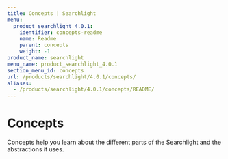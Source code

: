 ```yaml
---
title: Concepts | Searchlight
menu:
  product_searchlight_4.0.1:
    identifier: concepts-readme
    name: Readme
    parent: concepts
    weight: -1
product_name: searchlight
menu_name: product_searchlight_4.0.1
section_menu_id: concepts
url: /products/searchlight/4.0.1/concepts/
aliases:
  - /products/searchlight/4.0.1/concepts/README/
---
```


# Concepts

Concepts help you learn about the different parts of the Searchlight and the abstractions it uses.
